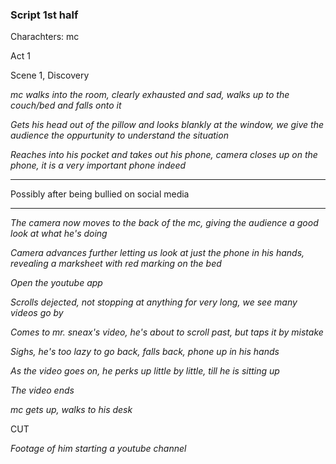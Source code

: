 ### Script 1st half

Charachters: mc

Act 1

Scene 1, Discovery

_mc walks into the room, clearly exhausted and sad, walks up to the couch/bed and falls onto it_

_Gets his head out of the pillow and looks blankly at the window, we give the audience the oppurtunity to understand the situation_


_Reaches into his pocket and takes out his phone, camera closes up on the phone, it is a very important phone indeed_

***************************
Possibly after being bullied on social media
***************************

_The camera now moves to the back of the mc, giving the audience a good look at what he's doing_

_Camera advances further letting us look at just the phone in his hands, revealing a marksheet with red marking on the bed_

_Open the youtube app_

_Scrolls dejected, not stopping at anything for very long, we see many videos go by_

_Comes to mr. sneax's video, he's about to scroll past, but taps it by mistake_

_Sighs, he's too lazy to go back, falls back, phone up in his hands_

_As the video goes on, he perks up little by little, till he is sitting up_

*The video ends*

_mc gets up, walks to his desk_

CUT

_Footage of him starting a youtube channel_

